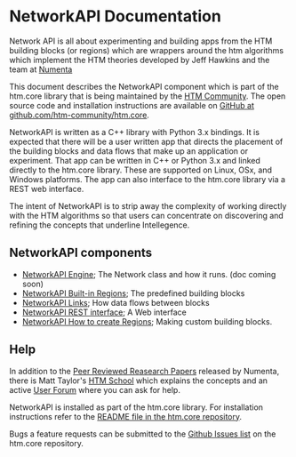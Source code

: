 # NetworkAPI Documentation

Network API is all about experimenting and building apps from the HTM building blocks (or regions) which are wrappers around the htm algorithms which implement the HTM theories developed by Jeff Hawkins and the team at [Numenta](https://numenta.com/)

This document describes the NetworkAPI component which is part of the htm.core library that is being maintained by the [HTM Community](https://numenta.org).  The open source code and installation instructions are available on [GitHub at github.com/htm-community/htm.core](https://github.com/htm-community/htm.core).

NetworkAPI is written as a C++ library with Python 3.x bindings. It is expected that there will be a user written app that directs the placement of the building blocks and data flows that make up an application or experiment.  That app can be written in C++ or Python 3.x and linked directly to the htm.core library. These are supported on Linux, OSx, and Windows platforms.  The app can also interface to the htm.core library via a REST web interface.  

The intent of NetworkAPI is to strip away the complexity of working directly with the HTM algorithms so that users can concentrate on discovering and refining the concepts that underline Intellegence.

## NetworkAPI components
- [NetworkAPI Engine](NetworkAPI_Engine.md); The Network class and how it runs. (doc coming soon)
- [NetworkAPI Built-in Regions](NetworkAPI_Regions.md); The predefined building blocks
- [NetworkAPI Links](NetworkAPI_Links.md); How data flows between blocks
- [NetworkAPI REST interface](NetworkAPI_REST.md); A Web interface
- [NetworkAPI How to create Regions](NetworkAPI_Creating_Regions.md); Making custom building blocks.

## Help
In addition to the [Peer Reviewed Reasearch Papers](https://numenta.com/neuroscience-research/research-publications/papers/) released by Numenta, there is Matt Taylor's [HTM School](https://numenta.org/htm-school/) which explains the concepts and an active [User Forum](https://discourse.numenta.org/categories) where you can ask for help.

NetworkAPI is installed as part of the htm.core library. For installation instructions refer to the [README file in the htm.core repository](https://github.com/htm-community/htm.core). 

Bugs a feature requests can be submitted to the [Github Issues list](https://github.com/htm-community/htm.core/issues) on the htm.core repository.
